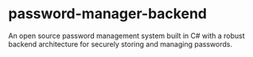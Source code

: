 # password-manager-backend
An open source password management system built in C# with a robust backend architecture for securely storing and managing passwords.
